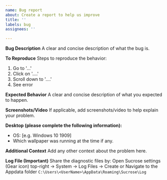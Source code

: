 ```yaml
---
name: Bug report
about: Create a report to help us improve
title: ''
labels: bug
assignees: ''

---
```


<!-- 
I ACKNOWLEDGE THE FOLLOWING BEFORE PROCEEDING:
1. Issue may be deleted if it is not following the template
2. Only post one issue per one bug report
3. Try not to make duplicates issues, do a quick search before posting
4. Add a title that describes the issue clearly
5. Check the wiki to see if the question is already answered:
https://github.com/Taiizor/Sucrose/wiki/Common-Problems
--->

**Bug Description**
A clear and concise description of what the bug is.

**To Reproduce**
Steps to reproduce the behavior:
1. Go to '...'
2. Click on '....'
3. Scroll down to '....'
4. See error

**Expected Behavior**
A clear and concise description of what you expected to happen.

**Screenshots/Video**
If applicable, add screenshots/video to help explain your problem.

**Desktop (please complete the following information):**
 - OS: [e.g. Windows 10 1909]
- Which wallpaper was running at the time if any.

**Additional Context**
Add any other context about the problem here.

**Log File (Important)**
Share the diagnostic files by:
Open Sucrose settings (Gear icon) top-right -> System -> Log Files -> Create
or 
Navigate to the Appdata folder `C:\Users\<UserName>\AppData\Roaming\Sucrose\Log`